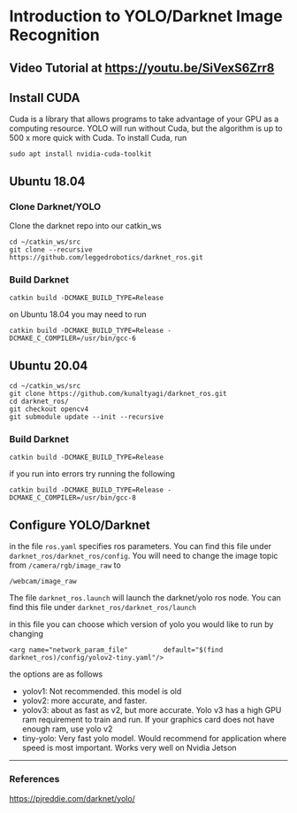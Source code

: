 # Introduction to YOLO/Darknet Image Recognition 

## Video Tutorial at https://youtu.be/SiVexS6Zrr8

## Install CUDA 
Cuda is a library that allows programs to take advantage of your GPU as a computing resource. YOLO will run without Cuda, but the algorithm is up to 500 x more quick with Cuda. To install Cuda, run 

```
sudo apt install nvidia-cuda-toolkit
```

## **Ubuntu 18.04**
### Clone Darknet/YOLO 

Clone the darknet repo into our catkin_ws

```
cd ~/catkin_ws/src
git clone --recursive https://github.com/leggedrobotics/darknet_ros.git
```

### Build Darknet 
```
catkin build -DCMAKE_BUILD_TYPE=Release 
```
on Ubuntu 18.04 you may need to run 
```
catkin build -DCMAKE_BUILD_TYPE=Release -DCMAKE_C_COMPILER=/usr/bin/gcc-6
```

## **Ubuntu 20.04**
```
cd ~/catkin_ws/src
git clone https://github.com/kunaltyagi/darknet_ros.git
cd darknet_ros/
git checkout opencv4
git submodule update --init --recursive
```
### Build Darknet 
```
catkin build -DCMAKE_BUILD_TYPE=Release 
```
if you run into errors try running the following 
```
catkin build -DCMAKE_BUILD_TYPE=Release -DCMAKE_C_COMPILER=/usr/bin/gcc-8
```


## Configure YOLO/Darknet

in the file `ros.yaml` specifies ros parameters. You can find this file under `darknet_ros/darknet_ros/config`. You will need to change the image topic from `/camera/rgb/image_raw` to 

```
/webcam/image_raw
```

The file `darknet_ros.launch` will launch the darknet/yolo ros node. You can find this file under `darknet_ros/darknet_ros/launch`

in this file you can choose which version of yolo you would like to run by changing 
```
<arg name="network_param_file"         default="$(find darknet_ros)/config/yolov2-tiny.yaml"/>
```
the options are as follows

- yolov1: Not recommended. this model is old 
- yolov2: more accurate, and faster. 
- yolov3: about as fast as v2, but more accurate. Yolo v3 has a high GPU ram requirement to train and run. If your graphics card does not have enough ram, use yolo v2 
- tiny-yolo: Very fast yolo model. Would recommend for application where speed is most important. Works very well on Nvidia Jetson

---
### References 

https://pjreddie.com/darknet/yolo/

